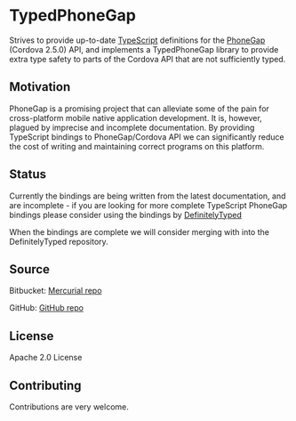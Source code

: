 # TypedPhoneGap

Strives to provide up-to-date [TypeScript](http://typescriptlang.org)
definitions for the [PhoneGap](http://phonegap.com) (Cordova 2.5.0)
API, and implements a TypedPhoneGap library to provide extra type
safety to parts of the Cordova API that are not sufficiently typed.

## Motivation

PhoneGap is a promising project that can alleviate some of the pain
for cross-platform mobile native application development.  It is,
however, plagued by imprecise and incomplete documentation.  By
providing TypeScript bindings to PhoneGap/Cordova API we can
significantly reduce the cost of writing and maintaining correct
programs on this platform.

## Status

Currently the bindings are being written from the latest
documentation, and are incomplete - if you are looking for more
complete TypeScript PhoneGap bindings please consider using the
bindings by
[DefinitelyTyped](http://github.com/borisyankov/DefinitelyTyped)

When the bindings are complete we will consider merging with into the
DefinitelyTyped repository.

## Source

Bitbucket: [Mercurial
repo](http://bitbucket.org/IntelliFactory/typedphonegap)

GitHub: [GitHub
repo](http://github.com/intellifactory/TypedPhoneGap)

## License

Apache 2.0 License

## Contributing

Contributions are very welcome.
